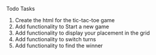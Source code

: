 Todo Tasks

1. Create the html for the tic-tac-toe game
2. Add functionality to Start a new game
3. Add functionality to display your placement in the grid
4. Add functionality to switch turns
5. Add functionality to find the winner
